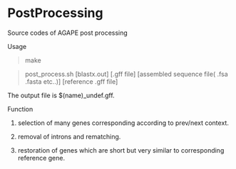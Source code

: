 # PostProcessing
Source codes of AGAPE post processing

Usage

> make

> post_process.sh [blastx.out] [.gff file] [assembled sequence file( .fsa .fasta etc..)] [reference .gff file]

The output file is $(name)_undef.gff.


Function

1. selection of many genes corresponding according to prev/next context.

2. removal of introns and rematching.

3. restoration of genes which are short but very similar to corresponding reference gene.

